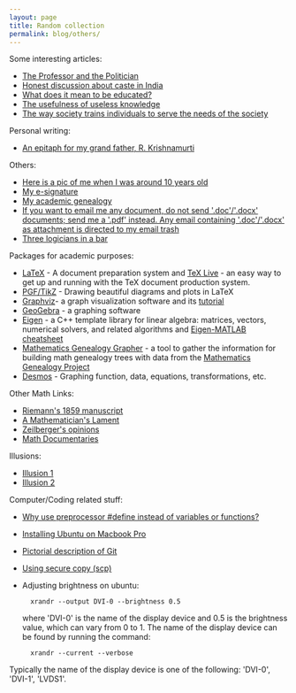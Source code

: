 ```yaml
---
layout: page
title: Random collection
permalink: blog/others/
---
```


Some interesting articles:

* [The Professor and the Politician](https://www.ias.edu/ideas/2016/baas-professor-and-politician)
* [Honest discussion about caste in India](http://scroll.in/article/802163/the-two-factors-that-prevent-india-from-having-an-honest-discussion-about-caste)
* [What does it mean to be educated?](http://www.dam.brown.edu/people/documents/Whatdoesitmeantobeeducated.pdf)
* [The usefulness of useless knowledge](https://library.ias.edu/files/UsefulnessHarpers.pdf)
* [The way society trains individuals to serve the needs of the society](https://www.youtube.com/watch?v=teLoNYvOf90)

Personal writing:

* [An epitaph for my grand father, R. Krishnamurti](https://www.dropbox.com/s/q6iy95gscnvqk7j/RK.pdf?dl=0)

Others:

* [Here is a pic of me when I was around 10 years old](https://www.dropbox.com/s/lm9lvn43v332l6p/siva.jpg?dl=0)
* [My e-signature](https://www.dropbox.com/s/qrei67kf63jp3k4/Signature.png?dl=0)
* [My academic genealogy](https://www.dropbox.com/s/sb9xpyg1lohhqi3/Genealogy.png?dl=0)
* [If you want to email me any document, do not send '.doc'/'.docx' documents; send me a '.pdf' instead. Any email containing '.doc'/'.docx' as attachment is directed to my email trash](http://www.gnu.org/philosophy/no-word-attachments.html)
* [Three logicians in a bar](https://www.dropbox.com/s/9qkkj8pd8lyrtvc/445-three-logicians-walk-into-a-bar.png?dl=0)

Packages for academic purposes:

* [LaTeX](http://www.latex-project.org/) - A document preparation system and [TeX Live](http://www.tug.org/texlive/) - an easy way to get up and running with the TeX document production system.
* [PGF/TikZ](http://www.texample.net/tikz/) - Drawing beautiful diagrams and plots in LaTeX
* [Graphviz](http://www.graphviz.org/)- a graph visualization software and its [tutorial](http://graphs.grevian.org/)
* [GeoGebra](https://www.geogebra.org/cms/en/) - a graphing software
* [Eigen](http://eigen.tuxfamily.org/index.php?title=Main_Page) - a C++ template library for linear algebra: matrices, vectors, numerical solvers, and related algorithms and [Eigen-MATLAB cheatsheet](http://eigen.tuxfamily.org/dox-devel/AsciiQuickReference.txt)
* [Mathematics Genealogy Grapher](http://www.davidalber.net/geneagrapher/) - a tool to gather the information for building math genealogy trees with data from the [Mathematics Genealogy Project](https://www.genealogy.math.ndsu.nodak.edu/)
* [Desmos](https://www.desmos.com/) - Graphing function, data, equations, transformations, etc.

Other Math Links:

* [Riemann's 1859 manuscript](http://www.claymath.org/publications/riemanns-1859-manuscript)
* [A Mathematician's Lament](https://www.maa.org/external_archive/devlin/LockhartsLament.pdf)
* [Zeilberger's opinions](http://sites.math.rutgers.edu/~zeilberg/OPINIONS.html)
* [Math Documentaries](https://math.stackexchange.com/questions/18843/list-of-interesting-math-videos-documentaries)

Illusions:

* [Illusion 1](http://sivaramambikasaran.com/images/Optical_Illusion_1.png)
* [Illusion 2](http://sivaramambikasaran.com/images/Optical_Illusion_2.png)

Computer/Coding related stuff:

* [Why use preprocessor #define instead of variables or functions?](https://stackoverflow.com/questions/6004963/why-use-define-instead-of-a-variable)
* [Installing Ubuntu on Macbook Pro](https://www.engadget.com/2009/09/07/how-to-set-up-ubuntu-linux-on-a-mac-its-easy-and-free/)
* [Pictorial description of Git](http://sivaramambikasaran.com/images/MgaV9.png)
* [Using secure copy (scp)](http://www.hypexr.org/linux_scp_help.php)
* Adjusting brightness on ubuntu:

		xrandr --output DVI-0 --brightness 0.5

	where 'DVI-0' is the name of the display device and 0.5 is the brightness value, which can vary from 0 to 1. The name of the display device can be found by running the command:

		xrandr --current --verbose

Typically the name of the display device is one of the following: 'DVI-0', 'DVI-1', 'LVDS1'.